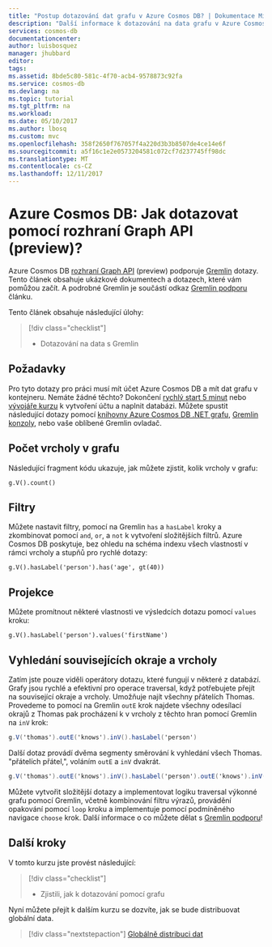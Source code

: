 ```yaml
---
title: "Postup dotazování dat grafu v Azure Cosmos DB? | Dokumentace Microsoftu"
description: "Další informace k dotazování na data grafu v Azure Cosmos DB"
services: cosmos-db
documentationcenter: 
author: luisbosquez
manager: jhubbard
editor: 
tags: 
ms.assetid: 8bde5c80-581c-4f70-acb4-9578873c92fa
ms.service: cosmos-db
ms.devlang: na
ms.topic: tutorial
ms.tgt_pltfrm: na
ms.workload: 
ms.date: 05/10/2017
ms.author: lbosq
ms.custom: mvc
ms.openlocfilehash: 358f2650f767057f4a220d3b3b8507de4ce14e6f
ms.sourcegitcommit: a5f16c1e2e0573204581c072cf7d237745ff98dc
ms.translationtype: MT
ms.contentlocale: cs-CZ
ms.lasthandoff: 12/11/2017
---
```

# <a name="azure-cosmos-db-how-to-query-with-the-graph-api-preview"></a>Azure Cosmos DB: Jak dotazovat pomocí rozhraní Graph API (preview)?

Azure Cosmos DB [rozhraní Graph API](graph-introduction.md) (preview) podporuje [Gremlin](https://github.com/tinkerpop/gremlin/wiki) dotazy. Tento článek obsahuje ukázkové dokumentech a dotazech, které vám pomůžou začít. A podrobné Gremlin je součástí odkaz [Gremlin podporu](gremlin-support.md) článku.

Tento článek obsahuje následující úlohy: 

> [!div class="checklist"]
> * Dotazování na data s Gremlin

## <a name="prerequisites"></a>Požadavky

Pro tyto dotazy pro práci musí mít účet Azure Cosmos DB a mít dat grafu v kontejneru. Nemáte žádné těchto? Dokončení [rychlý start 5 minut](create-graph-dotnet.md) nebo [vývojáře kurzu](tutorial-query-graph.md) k vytvoření účtu a naplnit databázi. Můžete spustit následující dotazy pomocí [knihovny Azure Cosmos DB .NET grafu](graph-sdk-dotnet.md), [Gremlin konzoly](https://tinkerpop.apache.org/docs/current/reference/#gremlin-console), nebo vaše oblíbené Gremlin ovladač.

## <a name="count-vertices-in-the-graph"></a>Počet vrcholy v grafu

Následující fragment kódu ukazuje, jak můžete zjistit, kolik vrcholy v grafu:

```
g.V().count()
```

## <a name="filters"></a>Filtry

Můžete nastavit filtry, pomocí na Gremlin `has` a `hasLabel` kroky a zkombinovat pomocí `and`, `or`, a `not` k vytvoření složitějších filtrů. Azure Cosmos DB poskytuje, bez ohledu na schéma indexu všech vlastností v rámci vrcholy a stupňů pro rychlé dotazy:

```
g.V().hasLabel('person').has('age', gt(40))
```

## <a name="projection"></a>Projekce

Můžete promítnout některé vlastnosti ve výsledcích dotazu pomocí `values` kroku:

```
g.V().hasLabel('person').values('firstName')
```

## <a name="find-related-edges-and-vertices"></a>Vyhledání souvisejících okraje a vrcholy

Zatím jste pouze viděli operátory dotazu, které fungují v některé z databází. Grafy jsou rychlé a efektivní pro operace traversal, když potřebujete přejít na související okraje a vrcholy. Umožňuje najít všechny přátelích Thomas. Provedeme to pomocí na Gremlin `outE` krok najdete všechny odesílací okrajů z Thomas pak procházení k v vrcholy z těchto hran pomocí Gremlin na `inV` krok:

```cs
g.V('thomas').outE('knows').inV().hasLabel('person')
```

Další dotaz provádí dvěma segmenty směrování k vyhledání všech Thomas. "přátelích přátel,", voláním `outE` a `inV` dvakrát. 

```cs
g.V('thomas').outE('knows').inV().hasLabel('person').outE('knows').inV().hasLabel('person')
```

Můžete vytvořit složitější dotazy a implementovat logiku traversal výkonné grafu pomocí Gremlin, včetně kombinování filtru výrazů, provádění opakování pomocí `loop` kroku a implementuje pomocí podmíněného navigace `choose` krok. Další informace o co můžete dělat s [Gremlin podporu](gremlin-support.md)!

## <a name="next-steps"></a>Další kroky

V tomto kurzu jste provést následující:

> [!div class="checklist"]
> * Zjistili, jak k dotazování pomocí grafu 

Nyní můžete přejít k dalším kurzu se dozvíte, jak se bude distribuovat globální data.

> [!div class="nextstepaction"]
> [Globálně distribuci dat](tutorial-global-distribution-documentdb.md)
